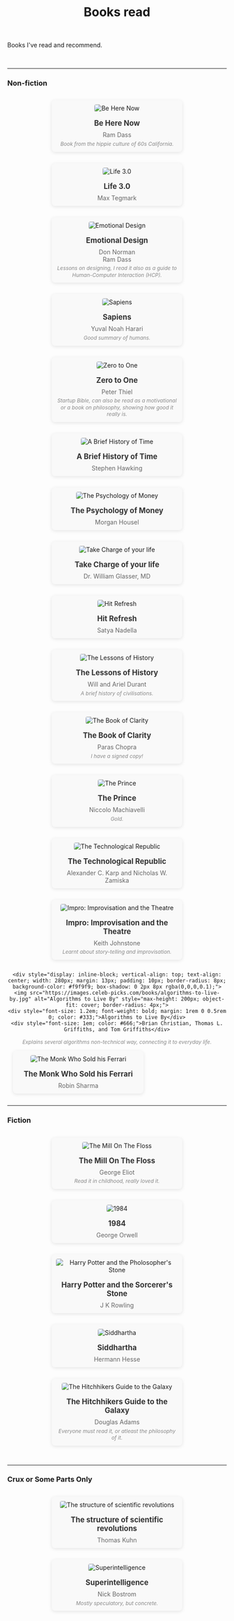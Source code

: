 <h1 align="center"> Books read </h1>

<br>

Books I've read and recommend.

<br>

---

### Non-fiction

<div style="text-align: center;">
  <div style="display: inline-block; vertical-align: top; text-align: center; width: 280px; margin: 13px; padding: 10px; border-radius: 8px; background-color: #f9f9f9; box-shadow: 0 2px 8px rgba(0,0,0,0.1);">
    <img src="https://images.celeb-picks.com/books/be-here-now.jpg" alt="Be Here Now" style="max-height: 200px; object-fit: cover; border-radius: 4px;">
    <div style="font-size: 1.2em; font-weight: bold; margin: 1rem 0 0.5rem 0; color: #333;">Be Here Now</div>
    <div style="font-size: 1em; color: #666;">Ram Dass</div>
    <div style="font-size: 0.85em; color: #888; font-style: italic; margin: 0.3rem 0 0 0; line-height: 1.3;">
          Book from the hippie culture of 60s California.
    </div></div>
  
  <div style="display: inline-block; vertical-align: top; text-align: center; width: 280px; margin: 13px; padding: 10px; border-radius: 8px; background-color: #f9f9f9; box-shadow: 0 2px 8px rgba(0,0,0,0.1);">
    <img src="https://images.celeb-picks.com/books/life_3_0.jpg" alt="Life 3.0" style="max-height: 200px; object-fit: cover; border-radius: 4px;">
    <div style="font-size: 1.2em; font-weight: bold; margin: 1rem 0 0.5rem 0; color: #333;">Life 3.0</div>
    <div style="font-size: 1em; color: #666;">Max Tegmark</div>
  </div>
  
  <div style="display: inline-block; vertical-align: top; text-align: center; width: 280px; margin: 13px; padding: 10px; border-radius: 8px; background-color: #f9f9f9; box-shadow: 0 2px 8px rgba(0,0,0,0.1);">
    <img src="https://images.celeb-picks.com/books/emotional-design.jpg" alt="Emotional Design" style="max-height: 200px; object-fit: cover; border-radius: 4px;">
    <div style="font-size: 1.2em; font-weight: bold; margin: 1rem 0 0.5rem 0; color: #333;">Emotional Design</div>
    <div style="font-size: 1em; color: #666;">Don Norman</div>
    <div style="font-size: 1em; color: #666;">Ram Dass</div>
    <div style="font-size: 0.85em; color: #888; font-style: italic; margin: 0.3rem 0 0 0; line-height: 1.3;">
        Lessons on designing, I read it also as a guide to Human-Computer Interaction (HCP).
    </div></div>
  
  <div style="display: inline-block; vertical-align: top; text-align: center; width: 280px; margin: 13px; padding: 10px; border-radius: 8px; background-color: #f9f9f9; box-shadow: 0 2px 8px rgba(0,0,0,0.1);">
    <img src="https://images.celeb-picks.com/books/sapiens.jpg" alt="Sapiens" style="max-height: 200px; object-fit: cover; border-radius: 4px;">
    <div style="font-size: 1.2em; font-weight: bold; margin: 1rem 0 0.5rem 0; color: #333;">Sapiens</div>
    <div style="font-size: 1em; color: #666;">Yuval Noah Harari</div>
  <div style="font-size: 0.85em; color: #888; font-style: italic; margin: 0.3rem 0 0 0; line-height: 1.3;">
        Good summary of humans.
    </div></div>
  
  <div style="display: inline-block; vertical-align: top; text-align: center; width: 280px; margin: 13px; padding: 10px; border-radius: 8px; background-color: #f9f9f9; box-shadow: 0 2px 8px rgba(0,0,0,0.1);">
    <img src="https://images.celeb-picks.com/books/zero-to-one.jpg" alt="Zero to One" style="max-height: 200px; object-fit: cover; border-radius: 4px;">
    <div style="font-size: 1.2em; font-weight: bold; margin: 1rem 0 0.5rem 0; color: #333;">Zero to One</div>
    <div style="font-size: 1em; color: #666;">Peter Thiel</div>
  <div style="font-size: 0.85em; color: #888; font-style: italic; margin: 0.3rem 0 0 0; line-height: 1.3;">
        Startup Bible, can also be read as a motivational or a book on philosophy, showing how good it really is.
    </div></div>
  
  <div style="display: inline-block; vertical-align: top; text-align: center; width: 280px; margin: 13px; padding: 10px; border-radius: 8px; background-color: #f9f9f9; box-shadow: 0 2px 8px rgba(0,0,0,0.1);">
    <img src="https://images.celeb-picks.com/books/a-brief-history-of-time.jpg" alt="A Brief History of Time" style="max-height: 200px; object-fit: cover; border-radius: 4px;">
    <div style="font-size: 1.2em; font-weight: bold; margin: 1rem 0 0.5rem 0; color: #333;">A Brief History of Time</div>
    <div style="font-size: 1em; color: #666;">Stephen Hawking</div>
  </div>
  
  <div style="display: inline-block; vertical-align: top; text-align: center; width: 280px; margin: 13px; padding: 10px; border-radius: 8px; background-color: #f9f9f9; box-shadow: 0 2px 8px rgba(0,0,0,0.1);">
    <img src="https://images.celeb-picks.com/books/the-psychology-of-money.jpg" alt="The Psychology of Money" style="max-height: 200px; object-fit: cover; border-radius: 4px;">
    <div style="font-size: 1.2em; font-weight: bold; margin: 1rem 0 0.5rem 0; color: #333;">The Psychology of Money</div>
    <div style="font-size: 1em; color: #666;">Morgan Housel</div>
  </div>
  
  <div style="display: inline-block; vertical-align: top; text-align: center; width: 280px; margin: 13px; padding: 10px; border-radius: 8px; background-color: #f9f9f9; box-shadow: 0 2px 8px rgba(0,0,0,0.1);">
    <img src="https://images.celeb-picks.com/books/take-charge-of-your-life.jpg" alt="Take Charge of your life" style="max-height: 200px; object-fit: cover; border-radius: 4px;">
    <div style="font-size: 1.2em; font-weight: bold; margin: 1rem 0 0.5rem 0; color: #333;">Take Charge of your life</div>
    <div style="font-size: 1em; color: #666;">Dr. William Glasser, MD</div>
  </div>
  
  <div style="display: inline-block; vertical-align: top; text-align: center; width: 280px; margin: 13px; padding: 10px; border-radius: 8px; background-color: #f9f9f9; box-shadow: 0 2px 8px rgba(0,0,0,0.1);">
    <img src="https://images.celeb-picks.com/books/hit-refresh.jpg" alt="Hit Refresh" style="max-height: 200px; object-fit: cover; border-radius: 4px;">
    <div style="font-size: 1.2em; font-weight: bold; margin: 1rem 0 0.5rem 0; color: #333;">Hit Refresh</div>
    <div style="font-size: 1em; color: #666;">Satya Nadella</div>
  </div>
  
  <div style="display: inline-block; vertical-align: top; text-align: center; width: 280px; margin: 13px; padding: 10px; border-radius: 8px; background-color: #f9f9f9; box-shadow: 0 2px 8px rgba(0,0,0,0.1);">
    <img src="https://images.celeb-picks.com/books/the-lessons-of-history.jpg" alt="The Lessons of History" style="max-height: 200px; object-fit: cover; border-radius: 4px;">
    <div style="font-size: 1.2em; font-weight: bold; margin: 1rem 0 0.5rem 0; color: #333;">The Lessons of History</div>
    <div style="font-size: 1em; color: #666;">Will and Ariel Durant</div>
  <div style="font-size: 0.85em; color: #888; font-style: italic; margin: 0.3rem 0 0 0; line-height: 1.3;">
        A brief history of civilisations.
    </div></div>
  
  <div style="display: inline-block; vertical-align: top; text-align: center; width: 280px; margin: 13px; padding: 10px; border-radius: 8px; background-color: #f9f9f9; box-shadow: 0 2px 8px rgba(0,0,0,0.1);">
    <img src="https://images.celeb-picks.com/books/the-book-of-clarity.jpg" alt="The Book of Clarity" style="max-height: 200px; object-fit: cover; border-radius: 4px;">
    <div style="font-size: 1.2em; font-weight: bold; margin: 1rem 0 0.5rem 0; color: #333;">The Book of Clarity</div>
    <div style="font-size: 1em; color: #666;">Paras Chopra</div>
  <div style="font-size: 0.85em; color: #888; font-style: italic; margin: 0.3rem 0 0 0; line-height: 1.3;">
        I have a signed copy!
    </div></div>
  
  <div style="display: inline-block; vertical-align: top; text-align: center; width: 280px; margin: 13px; padding: 10px; border-radius: 8px; background-color: #f9f9f9; box-shadow: 0 2px 8px rgba(0,0,0,0.1);">
    <img src="https://images.celeb-picks.com/books/the-prince.jpg" alt="The Prince" style="max-height: 200px; object-fit: cover; border-radius: 4px;">
    <div style="font-size: 1.2em; font-weight: bold; margin: 1rem 0 0.5rem 0; color: #333;">The Prince</div>
    <div style="font-size: 1em; color: #666;">Niccolo Machiavelli</div>
  <div style="font-size: 0.85em; color: #888; font-style: italic; margin: 0.3rem 0 0 0; line-height: 1.3;">
        Gold.
    </div></div>
  
  <div style="display: inline-block; vertical-align: top; text-align: center; width: 280px; margin: 13px; padding: 10px; border-radius: 8px; background-color: #f9f9f9; box-shadow: 0 2px 8px rgba(0,0,0,0.1);">
    <img src="https://images.celeb-picks.com/books/the-technological-republic.jpg" alt="The Technological Republic" style="max-height: 200px; object-fit: cover; border-radius: 4px;">
    <div style="font-size: 1.2em; font-weight: bold; margin: 1rem 0 0.5rem 0; color: #333;">The Technological Republic</div>
    <div style="font-size: 1em; color: #666;">Alexander C. Karp and Nicholas W. Zamiska</div>
  </div>
  
  <div style="display: inline-block; vertical-align: top; text-align: center; width: 280px; margin: 13px; padding: 10px; border-radius: 8px; background-color: #f9f9f9; box-shadow: 0 2px 8px rgba(0,0,0,0.1);">
    <img src="https://images.celeb-picks.com/books/impro.jpg" alt="Impro: Improvisation and the Theatre" style="max-height: 200px; object-fit: cover; border-radius: 4px;">
    <div style="font-size: 1.2em; font-weight: bold; margin: 1rem 0 0.5rem 0; color: #333;">Impro: Improvisation and the Theatre</div>
    <div style="font-size: 1em; color: #666;">Keith Johnstone</div>
  <div style="font-size: 0.85em; color: #888; font-style: italic; margin: 0.3rem 0 0 0; line-height: 1.3;">
        Learnt about story-telling and improvisation.
    </div></div>

    <div style="display: inline-block; vertical-align: top; text-align: center; width: 280px; margin: 13px; padding: 10px; border-radius: 8px; background-color: #f9f9f9; box-shadow: 0 2px 8px rgba(0,0,0,0.1);">
    <img src="https://images.celeb-picks.com/books/algorithms-to-live-by.jpg" alt="Algorithms to Live By" style="max-height: 200px; object-fit: cover; border-radius: 4px;">
    <div style="font-size: 1.2em; font-weight: bold; margin: 1rem 0 0.5rem 0; color: #333;">Algorithms to Live By</div>
    <div style="font-size: 1em; color: #666;">Brian Christian, Thomas L. Griffiths, and Tom Griffiths</div>
  <div style="font-size: 0.85em; color: #888; font-style: italic; margin: 0.3rem 0 0 0; line-height: 1.3;">
        Explains several algorithms non-technical way, connecting it to everyday life.
    </div></div>

  <div style="display: inline-block; vertical-align: top; text-align: center; width: 280px; margin: 13px; padding: 10px; border-radius: 8px; background-color: #f9f9f9; box-shadow: 0 2px 8px rgba(0,0,0,0.1);">
    <img src="https://images.celeb-picks.com/books/the-monk-who-sold-his-ferrari.jpg" alt="The Monk Who Sold his Ferrari" style="max-height: 200px; object-fit: cover; border-radius: 4px;">
    <div style="font-size: 1.2em; font-weight: bold; margin: 1rem 0 0.5rem 0; color: #333;">The Monk Who Sold his Ferrari</div>
    <div style="font-size: 1em; color: #666;">Robin Sharma</div>
  </div>
</div>

<br>

---


### Fiction

<div style="text-align: center;">
  <div style="display: inline-block; vertical-align: top; text-align: center; width: 280px; margin: 13px; padding: 10px; border-radius: 8px; background-color: #f9f9f9; box-shadow: 0 2px 8px rgba(0,0,0,0.1);">
    <img src="https://images.celeb-picks.com/books/the-mill-on-the-floss.jpg" alt="The Mill On The Floss" style="max-height: 200px; object-fit: cover; border-radius: 4px;">
    <div style="font-size: 1.2em; font-weight: bold; margin: 1rem 0 0.5rem 0; color: #333;">The Mill On The Floss</div>
    <div style="font-size: 1em; color: #666;">George Eliot</div>
  <div style="font-size: 0.85em; color: #888; font-style: italic; margin: 0.3rem 0 0 0; line-height: 1.3;">
        Read it in childhood, really loved it.
    </div></div>
  
  <div style="display: inline-block; vertical-align: top; text-align: center; width: 280px; margin: 13px; padding: 10px; border-radius: 8px; background-color: #f9f9f9; box-shadow: 0 2px 8px rgba(0,0,0,0.1);">
    <img src="https://images.celeb-picks.com/books/1984.jpg" alt="1984" style="max-height: 200px; object-fit: cover; border-radius: 4px;">
    <div style="font-size: 1.2em; font-weight: bold; margin: 1rem 0 0.5rem 0; color: #333;">1984</div>
    <div style="font-size: 1em; color: #666;">George Orwell</div>
  </div>
  
  <div style="display: inline-block; vertical-align: top; text-align: center; width: 280px; margin: 13px; padding: 10px; border-radius: 8px; background-color: #f9f9f9; box-shadow: 0 2px 8px rgba(0,0,0,0.1);">
    <img src="https://images.celeb-picks.com/books/harry-potter-and-the-philosophers-stone.jpg" alt="Harry Potter and the Pholosopher's Stone" style="max-height: 200px; object-fit: cover; border-radius: 4px;">
    <div style="font-size: 1.2em; font-weight: bold; margin: 1rem 0 0.5rem 0; color: #333;">Harry Potter and the Sorcerer's Stone</div>
    <div style="font-size: 1em; color: #666;">J K Rowling</div>
  </div>
  
  <div style="display: inline-block; vertical-align: top; text-align: center; width: 280px; margin: 13px; padding: 10px; border-radius: 8px; background-color: #f9f9f9; box-shadow: 0 2px 8px rgba(0,0,0,0.1);">
    <img src="https://images.celeb-picks.com/books/siddhartha.jpg" alt="Siddhartha" style="max-height: 200px; object-fit: cover; border-radius: 4px;">
    <div style="font-size: 1.2em; font-weight: bold; margin: 1rem 0 0.5rem 0; color: #333;">Siddhartha</div>
    <div style="font-size: 1em; color: #666;">Hermann Hesse</div>
  </div>
  
  <div style="display: inline-block; vertical-align: top; text-align: center; width: 280px; margin: 13px; padding: 10px; border-radius: 8px; background-color: #f9f9f9; box-shadow: 0 2px 8px rgba(0,0,0,0.1);">
    <img src="https://images.celeb-picks.com/books/the-ultimate-hitchhikers-guide-to-the-galaxy.jpg" alt="The Hitchhikers Guide to the Galaxy" style="max-height: 200px; object-fit: cover; border-radius: 4px;">
    <div style="font-size: 1.2em; font-weight: bold; margin: 1rem 0 0.5rem 0; color: #333;">The Hitchhikers Guide to the Galaxy</div>
    <div style="font-size: 1em; color: #666;">Douglas Adams</div>
  <div style="font-size: 0.85em; color: #888; font-style: italic; margin: 0.3rem 0 0 0; line-height: 1.3;">
        Everyone must read it, or atleast the philosophy of it.
    </div></div>

    
</div>


<br>

---

### Crux or Some Parts Only

<div style="text-align: center;">
  <div style="display: inline-block; vertical-align: top; text-align: center; width: 280px; margin: 13px; padding: 10px; border-radius: 8px; background-color: #f9f9f9; box-shadow: 0 2px 8px rgba(0,0,0,0.1);">
    <img src="https://images.celeb-picks.com/books/the-structure-of-scientific-revolutions.jpg" alt="The structure of scientific revolutions" style="max-height: 200px; object-fit: cover; border-radius: 4px;">
    <div style="font-size: 1.2em; font-weight: bold; margin: 1rem 0 0.5rem 0; color: #333;">The structure of scientific revolutions</div>
    <div style="font-size: 1em; color: #666;">Thomas Kuhn</div>
  </div>
  
  <div style="display: inline-block; vertical-align: top; text-align: center; width: 280px; margin: 13px; padding: 10px; border-radius: 8px; background-color: #f9f9f9; box-shadow: 0 2px 8px rgba(0,0,0,0.1);">
    <img src="https://images.celeb-picks.com/books/superintelligence.jpg" alt="Superintelligence" style="max-height: 200px; object-fit: cover; border-radius: 4px;">
    <div style="font-size: 1.2em; font-weight: bold; margin: 1rem 0 0.5rem 0; color: #333;">Superintelligence</div>
    <div style="font-size: 1em; color: #666;">Nick Bostrom</div>
  <div style="font-size: 0.85em; color: #888; font-style: italic; margin: 0.3rem 0 0 0; line-height: 1.3;">
        Mostly speculatory, but concrete.
    </div></div>
</div> 
